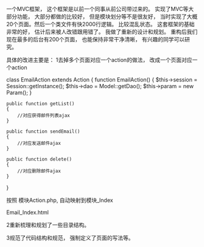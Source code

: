 一个MVC框架， 这个框架是以前一个同事从前公司带过来的。 实现了MVC等大部分功能， 大部分都做的比较好， 但是模块划分等不是很友好， 当时实现了大概20个页面。然后一个类文件有快2000行逻辑。 比较混乱状态。 
这套框架的基础非常的好， 估计后来被人改错跟用错了。 我做了重新的设计和规划。
重构后我们现在最多的后台有200个页面， 也能保持非常干净清晰， 有兴趣的同学可以研究。

具体的改进主要是：
1去掉多个页面对应一个action的做法， 改成一个页面对应一个action

class EmailAction extends Action 
{
	function EmailAction() {
		$this->session = Session::getInstance();
		$this->dao = Model::getDao();
		$this->param = new Param();
	}

	public function getList()
	{	
		//对应获得邮件列表ajax
	}
	
	public function sendEmail()
	{
		//对应发送邮件ajax
	}
	
	public function delete()
	{
		//对应删除邮件ajax
	}
}

按照 模块Action.php, 自动映射到模块_Index

Email_Index.html

2重新梳理和规划了一些目录结构。

3规范了代码结构和规范， 强制定义了页面的写法等。